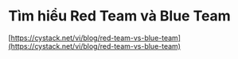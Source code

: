 # Tìm hiểu Red Team và Blue Team

[https://cystack.net/vi/blog/red-team-vs-blue-team](https://cystack.net/vi/blog/red-team-vs-blue-team)
